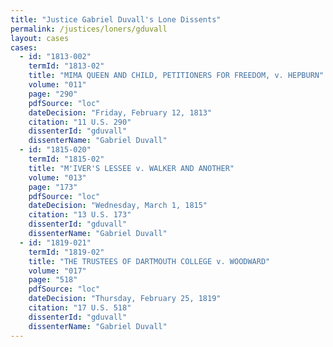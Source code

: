 ```yaml
---
title: "Justice Gabriel Duvall's Lone Dissents"
permalink: /justices/loners/gduvall
layout: cases
cases:
  - id: "1813-002"
    termId: "1813-02"
    title: "MIMA QUEEN AND CHILD, PETITIONERS FOR FREEDOM, v. HEPBURN"
    volume: "011"
    page: "290"
    pdfSource: "loc"
    dateDecision: "Friday, February 12, 1813"
    citation: "11 U.S. 290"
    dissenterId: "gduvall"
    dissenterName: "Gabriel Duvall"
  - id: "1815-020"
    termId: "1815-02"
    title: "M'IVER'S LESSEE v. WALKER AND ANOTHER"
    volume: "013"
    page: "173"
    pdfSource: "loc"
    dateDecision: "Wednesday, March 1, 1815"
    citation: "13 U.S. 173"
    dissenterId: "gduvall"
    dissenterName: "Gabriel Duvall"
  - id: "1819-021"
    termId: "1819-02"
    title: "THE TRUSTEES OF DARTMOUTH COLLEGE v. WOODWARD"
    volume: "017"
    page: "518"
    pdfSource: "loc"
    dateDecision: "Thursday, February 25, 1819"
    citation: "17 U.S. 518"
    dissenterId: "gduvall"
    dissenterName: "Gabriel Duvall"
---
```

